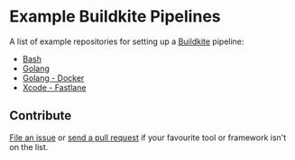 # Example Buildkite Pipelines

A list of example repositories for setting up a [Buildkite](https://buildkite.com/) pipeline:

* [Bash](https://github.com/buildkite/bash-example)
* [Golang](https://github.com/buildkite/golang-example)
* [Golang - Docker](https://github.com/buildkite/golang-docker-example)
* [Xcode - Fastlane](https://github.com/buildkite/buildkite-fastlane-demo)

## Contribute

[File an issue](https://github.com/buildkite/sample-pipelines/issues) or [send a pull request](https://github.com/buildkite/sample-pipelines/pulls) if your favourite tool or framework isn't on the list.

